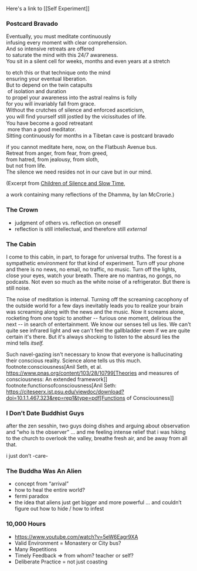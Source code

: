 Here's a link to [[Self Experiment]]

### Postcard Bravado

Eventually, you must meditate continuously  
infusing every moment with clear comprehension.  
And so intensive retreats are offered    
to saturate the mind with this 24/7 awareness.  
You sit in a silent cell for weeks, months and even years at a stretch

to etch this or that technique onto the mind  
ensuring your eventual liberation.  
But to depend on the twin catapults  
 of isolation and duration  
to propel your awareness into the astral realms is folly  
for you will invariably fall from grace.  
Without the crutches of silence and enforced asceticism,  
you will ﬁnd yourself still jostled by the vicissitudes of life.   
You have become a good retreatant  
 more than a good meditator.  
Sitting continuously for months in a Tibetan cave is postcard bravado

if you cannot meditate here, now, on the Flatbush Avenue bus.  
Retreat from anger, from fear, from greed,  
from hatred, from jealousy, from sloth,  
but not from life.  
The silence we need resides not in our cave but in our mind.

(Excerpt from [Children of Silence and Slow Time](http://news.pariyatti.org/ls/click?upn=uhPeIkmf5OqVV71ev5u05vMXXbCvnsgTeGMOPrHAD20t00uGcASKKMomiCHNKnskl1l5XSewGdc5l03qM8-2FYLhxUHqBkhIavkjosWCcA25hBgEKecnoWQkOA0bdfP5l-2B8946_xK1japI3Lshn3uPvI4t5Lrr60wFEbbrUAwUArI0f0Nt3iC2OOdfxFOH04BeubCOtcIGlLC2RD-2F206EXSc-2FGIHmKoBP5dqaRMD5w6T7e5C5DH4UerE5cXKSawPLCuijEtIJmSJ8uMYYJDarSxfsTArMEYDRS85mX5Jmz6dVvvCoQZc6LUhDJ6dYIqJJQ4QEWPYUHCUn4XXDCZa87OPg4oQe7MeURBao2aR7DhpC6KPUSMU3RYTZWvFmqC5Ecb3babCTU5k6XqB-2BMdVm1Y06SjQCaNAJJvZwhin-2FdwgcWIwDdCx2b9tGp61a0AfyVhZJ8gBQmc7Xxg2-2BErCbo-2Ftpxo7kB4kZ-2F8bEKVH3jPNbqN2-2BtR-2BpqbkZhCWFQvUQJXMQSs0lRZ3QmPdb4WFDiflJeC6Q-3D-3D),

a work containing many reflections of the Dhamma, by Ian McCrorie.)

### The Crown

- judgment of others vs. reflection on oneself
- reflection is still intellectual, and therefore still _external_

### The Cabin


I come to this cabin, in part, to forage for universal truths. The forest is a sympathetic environment for that kind of experiment. Turn off your phone and there is no news, no email, no traffic, no music. Turn off the lights, close your eyes, watch your breath. There are no mantras, no gongs, no podcasts. Not even so much as the white noise of a refrigerator. But there is still noise.

The noise of meditation is internal. Turning off the screaming cacophony of the outside world for a few days inevitably leads you to realize your brain was screaming along with the news and the music. Now it screams alone, rocketing from one topic to another -- furious one moment, delirious the next -- in search of entertainment. We know our senses tell us lies. We can't quite see infrared light and we can't feel the gallbladder even if we are quite certain it's there. But it's always shocking to listen to the absurd lies the mind tells _itself._

Such navel-gazing isn't necessary to know that everyone is hallucinating their conscious reality. Science alone tells us this much.
footnote:consciousness[Anil Seth, et al. https://www.pnas.org/content/103/28/10799[Theories and measures of consciousness: An extended framework]]
footnote:functionsofconsciousness[Anil Seth: https://citeseerx.ist.psu.edu/viewdoc/download?doi=10.1.1.467.323&rep=rep1&type=pdf[Functions of Consciousness]]

### I Don’t Date Buddhist Guys

after the zen sesshin, two guys doing dishes and arguing about observation and “who is the observer” … and me feeling intense relief that i was hiking to the church to overlook the valley, breathe fresh air, and be away from all that. 

i just don’t -care-

### The Buddha Was An Alien

- concept from “arrival”
- how to heal the entire world?
- fermi paradox
- the idea that aliens just get bigger and more powerful … and couldn’t figure out how to hide / how to infest

### 10,000 Hours

- https://www.youtube.com/watch?v=5eW6Eagr9XA
- Valid Environment = Monastery or City bus?
- Many Repetitions
- Timely Feedback => from whom? teacher or self?
- Deliberate Practice = not just coasting

